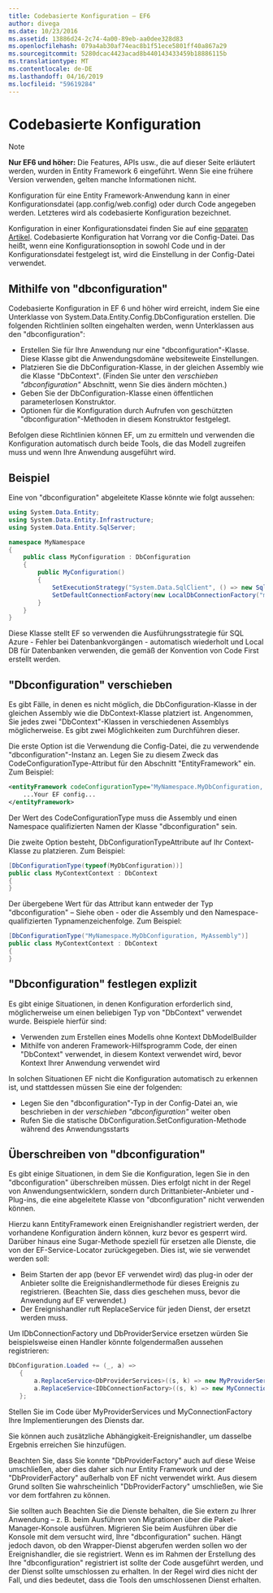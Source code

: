 ```yaml
---
title: Codebasierte Konfiguration – EF6
author: divega
ms.date: 10/23/2016
ms.assetid: 13886d24-2c74-4a00-89eb-aa0dee328d83
ms.openlocfilehash: 079a4ab30af74eac8b1f51ece5801ff40a867a29
ms.sourcegitcommit: 5280dcac4423acad8b440143433459b18886115b
ms.translationtype: MT
ms.contentlocale: de-DE
ms.lasthandoff: 04/16/2019
ms.locfileid: "59619284"
---
```

# <a name="code-based-configuration"></a>Codebasierte Konfiguration
> [!NOTE]
> **Nur EF6 und höher:** Die Features, APIs usw., die auf dieser Seite erläutert werden, wurden in Entity Framework 6 eingeführt. Wenn Sie eine frühere Version verwenden, gelten manche Informationen nicht.  

Konfiguration für eine Entity Framework-Anwendung kann in einer Konfigurationsdatei (app.config/web.config) oder durch Code angegeben werden. Letzteres wird als codebasierte Konfiguration bezeichnet.  

Konfiguration in einer Konfigurationsdatei finden Sie auf eine [separaten Artikel](config-file.md). Codebasierte Konfiguration hat Vorrang vor die Config-Datei. Das heißt, wenn eine Konfigurationsoption in sowohl Code und in der Konfigurationsdatei festgelegt ist, wird die Einstellung in der Config-Datei verwendet.  

## <a name="using-dbconfiguration"></a>Mithilfe von "dbconfiguration"  

Codebasierte Konfiguration in EF 6 und höher wird erreicht, indem Sie eine Unterklasse von System.Data.Entity.Config.DbConfiguration erstellen. Die folgenden Richtlinien sollten eingehalten werden, wenn Unterklassen aus den "dbconfiguration":  

- Erstellen Sie für Ihre Anwendung nur eine "dbconfiguration"-Klasse. Diese Klasse gibt die Anwendungsdomäne websiteweite Einstellungen.  
- Platzieren Sie die DbConfiguration-Klasse, in der gleichen Assembly wie die Klasse "DbContext". (Finden Sie unter den *verschieben "dbconfiguration"* Abschnitt, wenn Sie dies ändern möchten.)  
- Geben Sie der DbConfiguration-Klasse einen öffentlichen parameterlosen Konstruktor.  
- Optionen für die Konfiguration durch Aufrufen von geschützten "dbconfiguration"-Methoden in diesem Konstruktor festgelegt.  

Befolgen diese Richtlinien können EF, um zu ermitteln und verwenden die Konfiguration automatisch durch beide Tools, die das Modell zugreifen muss und wenn Ihre Anwendung ausgeführt wird.  

## <a name="example"></a>Beispiel  

Eine von "dbconfiguration" abgeleitete Klasse könnte wie folgt aussehen:  

``` csharp
using System.Data.Entity;
using System.Data.Entity.Infrastructure;
using System.Data.Entity.SqlServer;

namespace MyNamespace
{
    public class MyConfiguration : DbConfiguration
    {
        public MyConfiguration()
        {
            SetExecutionStrategy("System.Data.SqlClient", () => new SqlAzureExecutionStrategy());
            SetDefaultConnectionFactory(new LocalDbConnectionFactory("mssqllocaldb"));
        }
    }
}
```  

Diese Klasse stellt EF so verwenden die Ausführungsstrategie für SQL Azure - Fehler bei Datenbankvorgängen - automatisch wiederholt und Local DB für Datenbanken verwenden, die gemäß der Konvention von Code First erstellt werden.  

## <a name="moving-dbconfiguration"></a>"Dbconfiguration" verschieben  

Es gibt Fälle, in denen es nicht möglich, die DbConfiguration-Klasse in der gleichen Assembly wie die DbContext-Klasse platziert ist. Angenommen, Sie jedes zwei "DbContext"-Klassen in verschiedenen Assemblys möglicherweise. Es gibt zwei Möglichkeiten zum Durchführen dieser.  

Die erste Option ist die Verwendung die Config-Datei, die zu verwendende "dbconfiguration"-Instanz an. Legen Sie zu diesem Zweck das CodeConfigurationType-Attribut für den Abschnitt "EntityFramework" ein. Zum Beispiel:  

``` xml
<entityFramework codeConfigurationType="MyNamespace.MyDbConfiguration, MyAssembly">
    ...Your EF config...
</entityFramework>
```  

Der Wert des CodeConfigurationType muss die Assembly und einen Namespace qualifizierten Namen der Klasse "dbconfiguration" sein.  

Die zweite Option besteht, DbConfigurationTypeAttribute auf Ihr Context-Klasse zu platzieren. Zum Beispiel:  

``` csharp  
[DbConfigurationType(typeof(MyDbConfiguration))]
public class MyContextContext : DbContext
{
}
```  

Der übergebene Wert für das Attribut kann entweder der Typ "dbconfiguration" – Siehe oben - oder die Assembly und den Namespace-qualifizierten Typnamenzeichenfolge. Zum Beispiel:  

``` csharp
[DbConfigurationType("MyNamespace.MyDbConfiguration, MyAssembly")]
public class MyContextContext : DbContext
{
}
```  

## <a name="setting-dbconfiguration-explicitly"></a>"Dbconfiguration" festlegen explizit  

Es gibt einige Situationen, in denen Konfiguration erforderlich sind, möglicherweise um einen beliebigen Typ von "DbContext" verwendet wurde. Beispiele hierfür sind:  

- Verwenden zum Erstellen eines Modells ohne Kontext DbModelBuilder  
- Mithilfe von anderen Framework-Hilfsprogramm Code, der einen "DbContext" verwendet, in diesem Kontext verwendet wird, bevor Kontext Ihrer Anwendung verwendet wird  

In solchen Situationen EF nicht die Konfiguration automatisch zu erkennen ist, und stattdessen müssen Sie eine der folgenden:  

- Legen Sie den "dbconfiguration"-Typ in der Config-Datei an, wie beschrieben in der *verschieben "dbconfiguration"* weiter oben
- Rufen Sie die statische DbConfiguration.SetConfiguration-Methode während des Anwendungsstarts  

## <a name="overriding-dbconfiguration"></a>Überschreiben von "dbconfiguration"  

Es gibt einige Situationen, in dem Sie die Konfiguration, legen Sie in den "dbconfiguration" überschreiben müssen. Dies erfolgt nicht in der Regel von Anwendungsentwicklern, sondern durch Drittanbieter-Anbieter und -Plug-ins, die eine abgeleitete Klasse von "dbconfiguration" nicht verwenden können.  

Hierzu kann EntityFramework einen Ereignishandler registriert werden, der vorhandene Konfiguration ändern können, kurz bevor es gesperrt wird.  Darüber hinaus eine Sugar-Methode speziell für ersetzen alle Dienste, die von der EF-Service-Locator zurückgegeben. Dies ist, wie sie verwendet werden soll:  

- Beim Starten der app (bevor EF verwendet wird) das plug-in oder der Anbieter sollte die Ereignishandlermethode für dieses Ereignis zu registrieren. (Beachten Sie, dass dies geschehen muss, bevor die Anwendung auf EF verwendet.)  
- Der Ereignishandler ruft ReplaceService für jeden Dienst, der ersetzt werden muss.  

Um IDbConnectionFactory und DbProviderService ersetzen würden Sie beispielsweise einen Handler könnte folgendermaßen aussehen registrieren:  

``` csharp
DbConfiguration.Loaded += (_, a) =>
   {
       a.ReplaceService<DbProviderServices>((s, k) => new MyProviderServices(s));
       a.ReplaceService<IDbConnectionFactory>((s, k) => new MyConnectionFactory(s));
   };
```  

Stellen Sie im Code über MyProviderServices und MyConnectionFactory Ihre Implementierungen des Diensts dar.  

Sie können auch zusätzliche Abhängigkeit-Ereignishandler, um dasselbe Ergebnis erreichen Sie hinzufügen.  

Beachten Sie, dass Sie konnte "DbProviderFactory" auch auf diese Weise umschließen, aber dies daher sich nur Entity Framework und der "DbProviderFactory" außerhalb von EF nicht verwendet wirkt. Aus diesem Grund sollten Sie wahrscheinlich "DbProviderFactory" umschließen, wie Sie vor dem fortfahren zu können.  

Sie sollten auch Beachten Sie die Dienste behalten, die Sie extern zu Ihrer Anwendung – z. B. beim Ausführen von Migrationen über die Paket-Manager-Konsole ausführen. Migrieren Sie beim Ausführen über die Konsole mit dem versucht wird, Ihre "dbconfiguration" suchen. Hängt jedoch davon, ob den Wrapper-Dienst abgerufen werden sollen wo der Ereignishandler, die sie registriert. Wenn es im Rahmen der Erstellung des Ihre "dbconfiguration" registriert ist sollte der Code ausgeführt werden, und der Dienst sollte umschlossen zu erhalten. In der Regel wird dies nicht der Fall, und dies bedeutet, dass die Tools den umschlossenen Dienst erhalten.  
